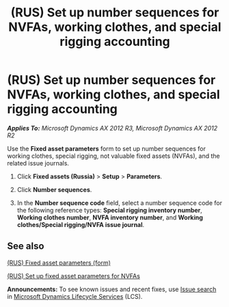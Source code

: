 ﻿---
title: (RUS) Set up number sequences for NVFAs, working clothes, and special rigging accounting
TOCTitle: (RUS) Set up number sequences for NVFAs, working clothes, and special rigging accounting
ms:assetid: 85305495-1530-4c71-898f-0c8537b32bfb
ms:mtpsurl: https://technet.microsoft.com/en-us/library/JJ853201(v=AX.60)
ms:contentKeyID: 50396482
ms.date: 04/18/2014
mtps_version: v=AX.60
---

# (RUS) Set up number sequences for NVFAs, working clothes, and special rigging accounting 


_**Applies To:** Microsoft Dynamics AX 2012 R3, Microsoft Dynamics AX 2012 R2_

Use the **Fixed asset parameters** form to set up number sequences for working clothes, special rigging, not valuable fixed assets (NVFAs), and the related issue journals.

1.  Click **Fixed assets (Russia)** \> **Setup** \> **Parameters**.

2.  Click **Number sequences**.

3.  In the **Number sequence code** field, select a number sequence code for the following reference types: **Special rigging inventory number**, **Working clothes number**, **NVFA inventory number**, and **Working clothes/Special rigging/NVFA issue journal**.

## See also

[(RUS) Fixed asset parameters (form)](https://technet.microsoft.com/en-us/library/jj721462\(v=ax.60\))

[(RUS) Set up fixed asset parameters for NVFAs](rus-set-up-fixed-asset-parameters-for-nvfas.md)

  
**Announcements:** To see known issues and recent fixes, use [Issue search](http://go.microsoft.com/fwlink/?linkid=389258) in [Microsoft Dynamics Lifecycle Services](http://go.microsoft.com/fwlink/?linkid=306505) (LCS).

